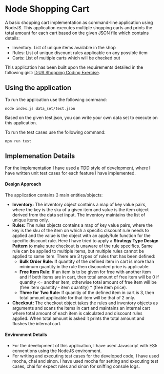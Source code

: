 # Node Shopping Cart
A basic shopping cart implementation as command-line application using NodeJS. This application executes multiple shopping carts and prints the total amount for each cart based on the given JSON file which contains details:
- Inventory: List of unique items available in the shop
- Rules: List of unique discount rules applicable on any possible item
- Carts: List of multiple carts which will be checked out

This application has been built upon the requirements detailed in the following gist: [DiUS Shopping Coding Exercise](https://gist.github.com/codingricky/2913880).

## Using the application

To run the application use the following command:

```
node index.js data_set/test.json
```

Based on the given test.json, you can write your own data set to execute on this application.

To run the test cases use the following command:

```
npm run test
```

## Implemenation Details

For the implementation I have used a TDD style of development, where I have written unit test cases for each feature I have implemented.

#### Design Approach

The application contains 3 main entities/objects:
- **Inventory:** The inventory object contains a map of key value pairs, where the key is the sku of a given item and value is the item object derived from the data set input. The inventory maintains the list of unique items only.
- **Rules:** The rules objects contains a map of key value pairs, where the key is the sku of the item on which a specific discount rule needs to applied and the value is the object with an applyRule function for the specific discount rule. Here I have tried to apply a **Strategy Type Design Pattern** to make sure checkout is unaware of the rule specifics. Same rule can be applied to multiple items, but multiple rules cannot be applied to same item. There are 3 types of rules that has been defined:
  - **Bulk Order Rule:** If quantity of the defined item in cart is more than minimum quantity in the rule then discounted price is applicable.
  - **Free Item Rule:** If an item is to be given for free with another item and if both items are in cart, then total amount of free item will be 0 if quantity <= another item, otherwise total amount of free item will be (free item quantity - item quantity) * (free item price).
  - **Three for Two Rule:** If quanitiy of the defined item in cart is 3, then total amount applicable for that item will be that of 2 only.
- **Checkout:** The checkout object takes the rules and inventory objects as arguments and scans the items in cart and maintains an internal cart where total amount of each item is calculated and discount rules applied. When total amount is asked it prints the total amount and flushes the internal cart.

#### Environment Details

- For the development of this application, I have used Javascript with ES5 conventions using the NodeJS environment.
- For writing and executing test cases for the developed code, I have used mocha, chai and sinon. I have used mocha for setting and executing test cases, chai for expect rules and sinon for sniffing console logs.
